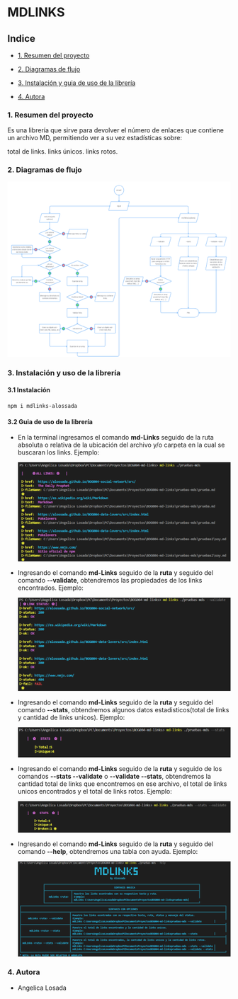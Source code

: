 # MDLINKS

## Indice

- [1. Resumen del proyecto](#1-resumen-del-proyecto)

- [2. Diagramas de flujo](#2-diagramas-de-flujo)

- [3. Instalación y guia de uso de la librería](#3-instalación-y-guia-de-uso-de-la-librería)

- [4. Autora](#5-Autora)

### 1. Resumen del proyecto

Es una librería que sirve para devolver el número de enlaces que contiene un archivo MD, permitiendo ver a su vez estadísticas sobre:

total de links.
links únicos.
links rotos.

### 2. Diagramas de flujo

![UserFlow](https://github.com/alossada/BOG004-md-links/blob/develop/assets/userFlow.png)

### 3. Instalación y uso de la librería

#### 3.1 Instalación

`npm i mdlinks-alossada`

#### 3.2 Guia de uso de la librería

- En la terminal ingresamos el comando **md-Links** seguido de la ruta absoluta o relativa de la ubicación del archivo y/o carpeta en la cual se buscaran los links.
  Ejemplo:
  
  ![<Path>](https://github.com/alossada/BOG004-md-links/blob/develop/assets/argumentPath.png)

- Ingresando el comando **md-Links** seguido de la **ruta** y seguido del comando **--validate**, obtendremos las propiedades de los links encontrados.
  Ejemplo:
  
  ![--validate](https://github.com/alossada/BOG004-md-links/blob/develop/assets/validate.png)

- Ingresando el comando **md-Links** seguido de la **ruta** y seguido del comando **--stats**, obtendremos algunos datos estadisticos(total de links y cantidad de links unicos).
  Ejemplo:
  
  ![--stats](https://github.com/alossada/BOG004-md-links/blob/develop/assets/stats.png)

- Ingresando el comando **md-Links** seguido de la **ruta** y seguido de los comandos **--stats --validate** o **--validate --stats**, obtendremos la cantidad total de links que encontremos en ese archivo, el total de links unicos encontrados y el total de links rotos.
  Ejemplo:

  ![--stats --validate](https://github.com/alossada/BOG004-md-links/blob/develop/assets/statsandvalidate.png)

- Ingresando el comando **md-Links** seguido de la **ruta** y seguido del comando **--help**, obtendremos una tabla con ayuda.
  Ejemplo:
 
  ![--help](https://github.com/alossada/BOG004-md-links/blob/develop/assets/help.png)

### 4. Autora

- Angelica Losada
